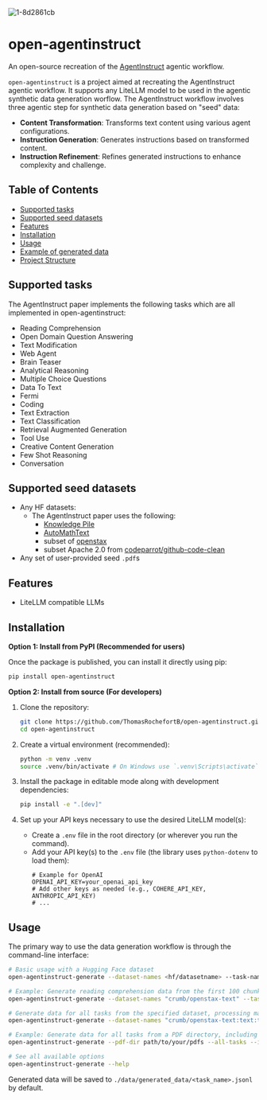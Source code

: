 ![1-8d2861cb](https://github.com/user-attachments/assets/2717bf2a-8f6a-4043-9538-8b832118798c)
# open-agentinstruct

An open-source recreation of the [AgentInstruct](https://arxiv.org/pdf/2407.03502v1) agentic workflow.

`open-agentinstruct` is a project aimed at recreating the AgentInstruct agentic workflow. It supports any LiteLLM model to be used in the agentic synthetic data generation worflow. The AgentInstruct workflow involves three agentic step for synthetic data generation based on "seed" data:
- **Content Transformation**: Transforms text content using various agent configurations.
- **Instruction Generation**: Generates instructions based on transformed content.
- **Instruction Refinement**: Refines generated instructions to enhance complexity and challenge.

## Table of Contents
- [Supported tasks](#supported-tasks)
- [Supported seed datasets](#supported-seed-datasets)
- [Features](#features)
- [Installation](#installation)
- [Usage](#usage)
- [Example of generated data](#example-of-generated-data)
- [Project Structure](#project-structure)

## Supported tasks
The AgentInstruct paper implements the following tasks which are all implemented in open-agentinstruct:

- Reading Comprehension
- Open Domain Question Answering
- Text Modification
- Web Agent
- Brain Teaser
- Analytical Reasoning
- Multiple Choice Questions
- Data To Text
- Fermi
- Coding
- Text Extraction
- Text Classification
- Retrieval Augmented Generation
- Tool Use
- Creative Content Generation
- Few Shot Reasoning
- Conversation


## Supported seed datasets
- Any HF datasets:
    - The AgentInstruct paper uses the following:
        - [Knowledge Pile](https://huggingface.co/datasets/Query-of-CC/Knowledge_Pile)
        - [AutoMathText](https://huggingface.co/datasets/math-ai/AutoMathText)
        - subset of [openstax](https://huggingface.co/datasets/crumb/openstax-text)
        - subset Apache 2.0 from [codeparrot/github-code-clean](https://huggingface.co/datasets/codeparrot/github-code-clean)
- Any set of user-provided seed `.pdf`s

## Features
- LiteLLM compatible LLMs

## Installation

**Option 1: Install from PyPI (Recommended for users)**

Once the package is published, you can install it directly using pip:

```sh
pip install open-agentinstruct
```

**Option 2: Install from source (For developers)**

1.  Clone the repository:
    ```sh
    git clone https://github.com/ThomasRochefortB/open-agentinstruct.git
    cd open-agentinstruct
    ```

2.  Create a virtual environment (recommended):
    ```sh
    python -m venv .venv
    source .venv/bin/activate # On Windows use `.venv\Scripts\activate`
    ```

3.  Install the package in editable mode along with development dependencies:
    ```sh
    pip install -e ".[dev]"
    ```

4.  Set up your API keys necessary to use the desired LiteLLM model(s):
    *   Create a `.env` file in the root directory (or wherever you run the command).
    *   Add your API key(s) to the `.env` file (the library uses `python-dotenv` to load them):
        ```dotenv
        # Example for OpenAI
        OPENAI_API_KEY=your_openai_api_key
        # Add other keys as needed (e.g., COHERE_API_KEY, ANTHROPIC_API_KEY)
        # ...
        ```

## Usage

The primary way to use the data generation workflow is through the command-line interface:

```sh
# Basic usage with a Hugging Face dataset
open-agentinstruct-generate --dataset-names <hf/datasetname> --task-name <your_task_name>

# Example: Generate reading comprehension data from the first 100 chunks of openstax
open-agentinstruct-generate --dataset-names "crumb/openstax-text" --task-name reading_comprehension --max-chunks 100

# Generate data for all tasks from the specified dataset, processing max 100 chunks, skipping refinement, including content
open-agentinstruct-generate --dataset-names "crumb/openstax-text:text:train:20000" --model gemini/gemini-2.0-flash --max-chunks 100 --output-dir ./output

# Example: Generate data for all tasks from a PDF directory, including original content
open-agentinstruct-generate --pdf-dir path/to/your/pdfs --all-tasks --include-content

# See all available options
open-agentinstruct-generate --help
```

Generated data will be saved to `./data/generated_data/<task_name>.jsonl` by default.
